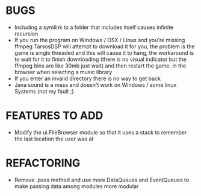 # BUGS
* Including a symlink to a folder that includes itself causes infinite recursion
* If you run the program on Windows / OSX / Linux and you're missing ffmpeg TarsosDSP will attempt
to download it for you, the problem is the game is single threaded and this will cause it to hang,
the workaround is to wait for it to finish downloading (there is no visual indicator but the ffmpeg bins are like 30mb
just wait)  and then restart the game.
in the browser when selecting a music library
* If you enter an invalid directory there is no way to get back
* Java sound is a mess and doesn't work on Windows / some linux Systems (not my fault ;\)

# FEATURES TO ADD
* Modify the ui.FileBrowser module so that it uses a stack to remember the last location
the user was at

# REFACTORING
* Remove .pass method and use more DataQueues and EventQueues to make passing
data among modules more modular

